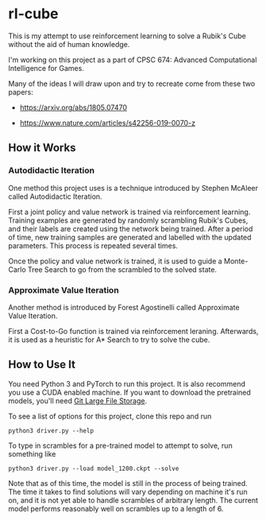 # rl-cube
This is my attempt to use reinforcement learning to solve a Rubik's Cube without the aid of human knowledge.

I'm working on this project as a part of CPSC 674: Advanced Computational Intelligence for Games.

Many of the ideas I will draw upon and try to recreate come from these two papers:

- https://arxiv.org/abs/1805.07470

- https://www.nature.com/articles/s42256-019-0070-z

## How it Works
### Autodidactic Iteration
One method this project uses is a technique introduced by Stephen McAleer called Autodidactic Iteration.

First a joint policy and value network is trained via reinforcement learning.
Training examples are generated by randomly scrambling Rubik's Cubes, and
their labels are created using the network being trained. After a period of time,
new training samples are generated and labelled with the updated parameters.
This process is repeated several times.

Once the policy and value network is trained, it is used to guide a Monte-Carlo
Tree Search to go from the scrambled to the solved state.

### Approximate Value Iteration
Another method is introduced by Forest Agostinelli called Approximate Value Iteration.

First a Cost-to-Go function is trained via reinforcement leraning.
Afterwards, it is used as a heuristic for A* Search to try to solve the cube.

## How to Use It
You need Python 3 and PyTorch to run this project. It is also recommend you use a CUDA enabled machine.
If you want to download the pretrained models, you'll need [Git Large File Storage](https://git-lfs.github.com/ "Git LFS").

To see a list of options for this project, clone this repo and run


`python3 driver.py --help`

To type in scrambles for a pre-trained model to attempt to solve, run something like

`python3 driver.py --load model_1200.ckpt --solve`

Note that as of this time, the model is still in the process of being
trained. The time it takes to find solutions will vary depending on
machine it's run on, and it is not yet able to handle scrambles of
arbitrary length. The current model performs reasonably well on scrambles
up to a length of 6.
